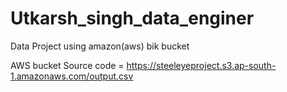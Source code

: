 # Utkarsh_singh_data_enginer

Data Project using amazon(aws) bik bucket 

AWS bucket Source code = https://steeleyeproject.s3.ap-south-1.amazonaws.com/output.csv
